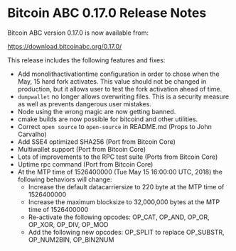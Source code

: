 # Bitcoin ABC 0.17.0 Release Notes

Bitcoin ABC version 0.17.0 is now available from:

  <https://download.bitcoinabc.org/0.17.0/>

This release includes the following features and fixes:
 - Add monolithactivationtime configuration in order to chose when the May, 15 hard fork activates. This value should not be changed in production, but it allows user to test the fork activation ahead of time.
 - `dumpwallet` no longer allows overwriting files. This is a security measure
   as well as prevents dangerous user mistakes.
 - Node using the wrong magic are now getting banned.
 - cmake builds are now possible for bitcoind and other utilities.
 - Correct `open source` to `open-source` in README.md (Props to John Carvalho)
 - Add SSE4 optimized SHA256 (Port from Bitcoin Core)
 - Multiwallet support (Port from Bitcoin Core)
 - Lots of improvements to the RPC test suite (Ports from Bitcoin Core)
 - Uptime rpc command (Port from Bitcoin Core)
 - At the MTP time of 1526400000 (Tue May 15 16:00:00 UTC, 2018) the following behaviors will change:
	 - Increase the default datacarriersize to 220 byte at the MTP time of 1526400000
	 - Increase the maximum blocksize to 32,000,000 bytes at the MTP time of 1526400000
	 - Re-activate the following opcodes: OP_CAT, OP_AND, OP_OR, OP_XOR, OP_DIV, OP_MOD
	 - Add the following new opcodes: OP_SPLIT to replace OP_SUBSTR, OP_NUM2BIN, OP_BIN2NUM

